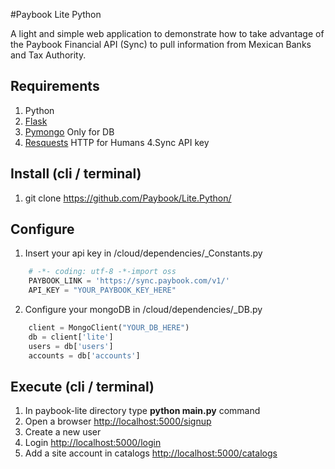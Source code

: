 #Paybook Lite Python

A light and simple web application to demonstrate how to take advantage of the Paybook Financial API (Sync) to pull information from Mexican Banks and Tax Authority.

## Requirements
1. Python
2. [Flask](http://flask.pocoo.org/)
2. [Pymongo](https://api.mongodb.org/python/current/) Only for DB
3. [Resquests](http://docs.python-requests.org/en/master/) HTTP for Humans
4.Sync API key 

## Install (cli / terminal)
1. git clone https://github.com/Paybook/Lite.Python/

## Configure
1. Insert your api key in /cloud/dependencies/_Constants.py
```Python
  	# -​*- coding: utf-8 -*​-import oss
	PAYBOOK_LINK = 'https://sync.paybook.com/v1/'
	API_KEY = "YOUR_PAYBOOK_KEY_HERE"
```
2. Configure your mongoDB in /cloud/dependencies/_DB.py
```Python
  	client = MongoClient("YOUR_DB_HERE")
	db = client['lite']
	users = db['users']
	accounts = db['accounts']
```

## Execute (cli / terminal)
1. In paybook-lite directory type **python main.py** command
2. Open a browser [http://localhost:5000/signup](http://localhost:5000/signup)
3. Create a new user
4. Login [http://localhost:5000/login](http://localhost:5000/login)
5. Add a site account in catalogs [http://localhost:5000/catalogs](http://localhost:5000/catalogs)
